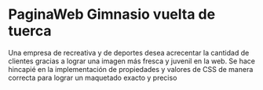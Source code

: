 # PaginaWeb Gimnasio vuelta de tuerca

Una empresa de recreativa y de deportes desea acrecentar la
cantidad de clientes gracias a lograr una imagen más fresca y juvenil
en la web.
Se hace hincapié en la implementación de propiedades y valores de
CSS de manera correcta para lograr un maquetado exacto y preciso
